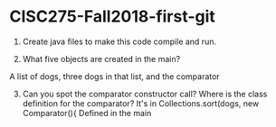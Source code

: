 # CISC275-Fall2018-first-git
1. Create java files to make this code compile and run.

2. What five objects are created in the main?

A list of dogs, three dogs in that list, and the comparator

3. Can you spot the comparator constructor call? Where is the class definition for the comparator?
It's in Collections.sort(dogs, new Comparator<Animal>(){
Defined in the main

